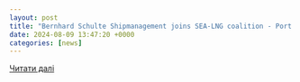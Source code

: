 ```yaml
---
layout: post
title: "Bernhard Schulte Shipmanagement joins SEA-LNG coalition - Port Technology International"
date: 2024-08-09 13:47:20 +0000
categories: [news]
---
```


[Читати далі](https://www.porttechnology.org/news/bernhard-schulte-shipmanagement-joins-sea-lng-coalition/)
